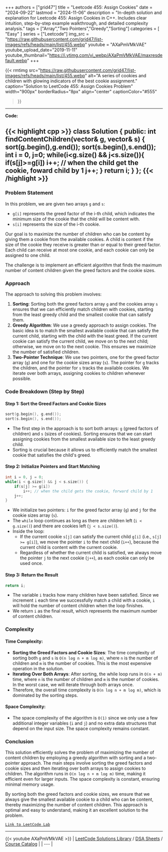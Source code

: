 
+++
authors = ["grid47"]
title = "Leetcode 455: Assign Cookies"
date = "2024-09-22"
lastmod = "2024-11-06"
description = "In-depth solution and explanation for Leetcode 455: Assign Cookies in C++. Includes clear intuition, step-by-step example walkthrough, and detailed complexity analysis."
tags = ["Array","Two Pointers","Greedy","Sorting"]
categories = [
    "Easy"
]
series = ["Leetcode"]
img_src = "https://raw.githubusercontent.com/grid47/list-images/refs/heads/main/list/455.webp"
youtube = "AXaPmVMkVAE"
youtube_upload_date="2019-11-11"
youtube_thumbnail="https://i.ytimg.com/vi_webp/AXaPmVMkVAE/maxresdefault.webp"
+++


{{< rmtimg 
    src="https://raw.githubusercontent.com/grid47/list-images/refs/heads/main/list/455.webp" 
    alt="A series of cookies and children with glowing indicators of the best cookie assignment."
    caption="Solution to LeetCode 455: Assign Cookies Problem"
    width="900px"
    borderRadius="8px"
    align="center" 
    captionColor="#555"
>}}
---
**Code:**

{{< highlight cpp >}}
class Solution {
public:
    int findContentChildren(vector<int>& g, vector<int>& s) {
        sort(g.begin(),g.end());
        sort(s.begin(),s.end());
        int i = 0, j=0;
        while(i<g.size() && j<s.size()){
            if(s[j]>=g[i])
                i++; // when the child get the cookie, foward child by 1
            j++;
        }
        return i;
    }
};
{{< /highlight >}}
---

### Problem Statement

In this problem, we are given two arrays `g` and `s`:
- `g[i]` represents the greed factor of the i-th child, which indicates the minimum size of the cookie that the child will be content with.
- `s[i]` represents the size of the i-th cookie.

Our goal is to maximize the number of children who can be content by giving them a cookie from the available cookies. A child is content if the size of the cookie they receive is greater than or equal to their greed factor. Each child can receive at most one cookie, and each cookie can only be assigned to one child.

The challenge is to implement an efficient algorithm that finds the maximum number of content children given the greed factors and the cookie sizes.

### Approach

The approach to solving this problem involves:
1. **Sorting**: Sorting both the greed factors array `g` and the cookies array `s` ensures that we can efficiently match children with cookies, starting from the least greedy child and the smallest cookie that can satisfy them.
2. **Greedy Algorithm**: We use a greedy approach to assign cookies. The basic idea is to match the smallest available cookie that can satisfy the current child, starting with the child with the least greed. If the current cookie can satisfy the current child, we move on to the next child; otherwise, we move on to the next cookie. This ensures we maximize the number of satisfied children.
3. **Two-Pointer Technique**: We use two pointers, one for the greed factor array (`g`) and one for the cookie sizes array (`s`). The pointer for `g` tracks the children, and the pointer for `s` tracks the available cookies. We iterate over both arrays, assigning cookies to children whenever possible.

### Code Breakdown (Step by Step)

#### Step 1: Sort the Greed Factors and Cookie Sizes

```cpp
sort(g.begin(), g.end());
sort(s.begin(), s.end());
```

- The first step in the approach is to sort both arrays: `g` (greed factors of children) and `s` (sizes of cookies). Sorting ensures that we can start assigning cookies from the smallest available size to the least greedy child.
- Sorting is crucial because it allows us to efficiently match the smallest cookie that satisfies the child's greed.

#### Step 2: Initialize Pointers and Start Matching

```cpp
int i = 0, j = 0;
while(i < g.size() && j < s.size()) {
    if(s[j] >= g[i])
        i++; // when the child gets the cookie, forward child by 1
    j++;
}
```

- We initialize two pointers: `i` for the greed factor array (`g`) and `j` for the cookie sizes array (`s`).
- The `while` loop continues as long as there are children left (`i < g.size()`) and there are cookies left (`j < s.size()`).
- Inside the loop:
  - If the current cookie `s[j]` can satisfy the current child `g[i]` (i.e., `s[j] >= g[i]`), we move the pointer `i` to the next child (`i++`), because the current child is content with the current cookie.
  - Regardless of whether the current child is satisfied, we always move the pointer `j` to the next cookie (`j++`), as each cookie can only be used once.

#### Step 3: Return the Result

```cpp
return i;
```

- The variable `i` tracks how many children have been satisfied. Since we increment `i` each time we successfully match a child with a cookie, `i` will hold the number of content children when the loop finishes.
- We return `i` as the final result, which represents the maximum number of content children.

### Complexity

#### Time Complexity:
- **Sorting the Greed Factors and Cookie Sizes**: The time complexity of sorting both `g` and `s` is `O(n log n + m log m)`, where `n` is the number of children and `m` is the number of cookies. This is the most expensive operation in the solution.
- **Iterating Over Both Arrays**: After sorting, the while loop runs in `O(n + m)` time, where `n` is the number of children and `m` is the number of cookies. In the worst case, we will iterate through both arrays once.
- Therefore, the overall time complexity is `O(n log n + m log m)`, which is dominated by the sorting steps.

#### Space Complexity:
- The space complexity of the algorithm is `O(1)` since we only use a few additional integer variables (`i` and `j`) and no extra data structures that depend on the input size. The space complexity remains constant.

### Conclusion

This solution efficiently solves the problem of maximizing the number of content children by employing a greedy algorithm with sorting and a two-pointer approach. The main steps involve sorting the greed factors and cookie sizes and then iterating over both arrays to assign cookies to children. The algorithm runs in `O(n log n + m log m)` time, making it efficient even for larger inputs. The space complexity is constant, ensuring minimal memory usage.

By sorting both the greed factors and cookie sizes, we ensure that we always give the smallest available cookie to a child who can be content, thereby maximizing the number of content children. This approach is optimal and easy to understand, making it an excellent solution to the problem.

[`Link to LeetCode Lab`](https://leetcode.com/problems/assign-cookies/description/)

---
{{< youtube AXaPmVMkVAE >}}
| [LeetCode Solutions Library](https://grid47.xyz/leetcode/) / [DSA Sheets](https://grid47.xyz/sheets/) / [Course Catalog](https://grid47.xyz/courses/) |
| --- |
